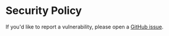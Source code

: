 # Security Policy

If you'd like to report a vulnerability, please open a [GitHub issue](https://github.com/gsoft-inc/wl-extensions-xunit/issues).